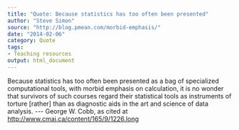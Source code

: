 ```yaml
---
title: "Quote: Because statistics has too often been presented"
author: "Steve Simon"
source: "http://blog.pmean.com/morbid-emphasis/"
date: "2014-02-06"
category: Quote
tags:
- Teaching resources
output: html_document
---
```


Because statistics has too often been presented as a bag of specialized
computational tools, with morbid emphasis on calculation, it is no
wonder that survivors of such courses regard their statistical tools as
instruments of torture \[rather\] than as diagnostic aids in the art and
science of data analysis. --- George W. Cobb, as cited at
<http://www.cmaj.ca/content/165/9/1226.long>


